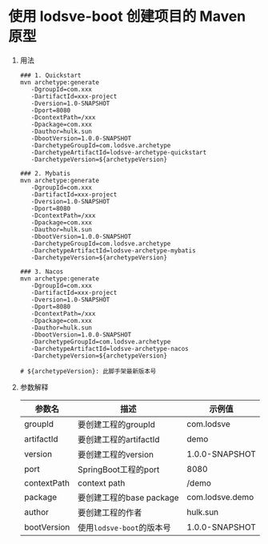 # 使用 lodsve-boot 创建项目的 Maven 原型

1. 用法
   ```shell
   ### 1. Quickstart
   mvn archetype:generate
      -DgroupId=com.xxx
      -DartifactId=xxx-project
      -Dversion=1.0-SNAPSHOT
      -Dport=8080
      -DcontextPath=/xxx
      -Dpackage=com.xxx
      -Dauthor=hulk.sun
      -DbootVersion=1.0.0-SNAPSHOT
      -DarchetypeGroupId=com.lodsve.archetype
      -DarchetypeArtifactId=lodsve-archetype-quickstart
      -DarchetypeVersion=${archetypeVersion}
   
   ### 2. Mybatis
   mvn archetype:generate
      -DgroupId=com.xxx
      -DartifactId=xxx-project
      -Dversion=1.0-SNAPSHOT
      -Dport=8080
      -DcontextPath=/xxx
      -Dpackage=com.xxx
      -Dauthor=hulk.sun
      -DbootVersion=1.0.0-SNAPSHOT
      -DarchetypeGroupId=com.lodsve.archetype
      -DarchetypeArtifactId=lodsve-archetype-mybatis
      -DarchetypeVersion=${archetypeVersion}
      
   ### 3. Nacos
   mvn archetype:generate
      -DgroupId=com.xxx
      -DartifactId=xxx-project
      -Dversion=1.0-SNAPSHOT
      -Dport=8080
      -DcontextPath=/xxx
      -Dpackage=com.xxx
      -Dauthor=hulk.sun
      -DbootVersion=1.0.0-SNAPSHOT
      -DarchetypeGroupId=com.lodsve.archetype
      -DarchetypeArtifactId=lodsve-archetype-nacos
      -DarchetypeVersion=${archetypeVersion}   
      
   # ${archetypeVersion}: 此脚手架最新版本号
   ```         

2. 参数解释

   | 参数名 | 描述 | 示例值 |
      |-------------|---------------------|-----------------|
   | groupId | 要创建工程的groupId | com.lodsve |
   | artifactId | 要创建工程的artifactId | demo |
   | version | 要创建工程的version | 1.0.0-SNAPSHOT |
   | port | SpringBoot工程的port | 8080 |
   | contextPath | context path | /demo |
   | package | 要创建工程的base package | com.lodsve.demo |
   | author | 要创建工程的作者 | hulk.sun |
   | bootVersion | 使用`lodsve-boot`的版本号 | 1.0.0-SNAPSHOT |